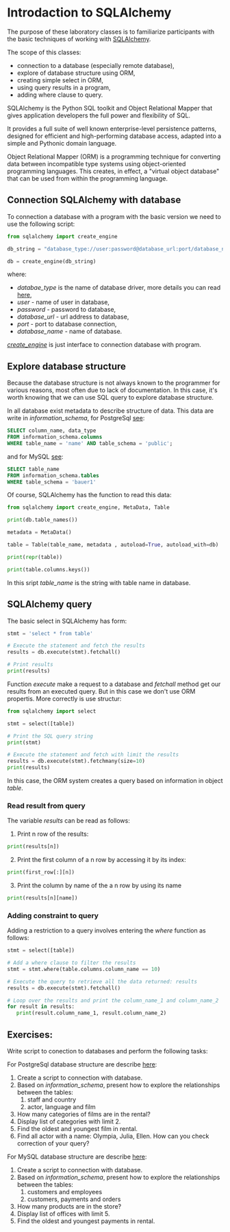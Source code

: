 # Introdaction to SQLAlchemy

The purpose of these laboratory classes is to familiarize participants with the basic techniques of working with [SQLAlchemy](https://www.sqlalchemy.org/).

The scope of this classes:
- connection to a database (especially remote database),
- explore of database structure using ORM,
- creating simple select in ORM,
- using query results in a program,
- adding where clause to query.


SQLAlchemy is the Python SQL toolkit and Object Relational Mapper that gives application developers the full power and flexibility of SQL.

It provides a full suite of well known enterprise-level persistence patterns, designed for efficient and high-performing database access, adapted into a simple and Pythonic domain language.

Object Relational Mapper (ORM) is a programming technique for converting data between incompatible type systems using object-oriented programming languages. This creates, in effect, a "virtual object database" that can be used from within the programming language.


## Connection SQLAlchemy with database

To connection a database with a program with the basic version we need to use the following script:

```python
from sqlalchemy import create_engine

db_string = "database_type://user:password@database_url:port/database_name"

db = create_engine(db_string)
```
where:
- *databae_type* is the name of database driver, more details you can read [here](https://docs.sqlalchemy.org/en/13/core/engines.html#database-urls),
- *user* - name of user in database,
- *password* - password to database,
- *database_url* - url address to database,
- *port* - port to database connection,
- *database_name* - name of database.  

*[create_engine](https://docs.sqlalchemy.org/en/13/core/connections.html)* is just interface to connection database with program.


## Explore database structure
Because the database structure is not always known to the programmer for various reasons, most often due to lack of documentation. In this case, it's worth knowing that we can use SQL query to explore database structure.

In all database exist metadata to describe structure of data. This data are write in *information_schema*, for PostgreSql [see](https://www.postgresql.org/docs/12/information-schema.html):

```sql
SELECT column_name, data_type 
FROM information_schema.columns 
WHERE table_name = 'name' AND table_schema = 'public';
```

and for MySQL [see](https://dev.mysql.com/doc/refman/8.0/en/getting-information.html):

```sql
SELECT table_name 
FROM information_schema.tables 
WHERE table_schema = 'bauer1'
```

Of course, SQLAlchemy has the function to read this data:

```python
from sqlalchemy import create_engine, MetaData, Table

print(db.table_names())

metadata = MetaData()

table = Table(table_name, metadata , autoload=True, autoload_with=db)

print(repr(table))

print(table.columns.keys())
``` 
In this sript *table_name* is the string with table name in database.

## SQLAlchemy query

The basic select in SQLAlchemy has form:

```python
stmt = 'select * from table'

# Execute the statement and fetch the results
results = db.execute(stmt).fetchall()

# Print results
print(results)
```
Function *execute* make a request to a database and *fetchall* method get our results from an executed query. But in this case we don't use ORM propertis. More correctly is use structur:

```python
from sqlalchemy import select

stmt = select([table])

# Print the SQL query string
print(stmt)

# Execute the statement and fetch with limit the results 
results = db.execute(stmt).fetchmany(size=10)
print(results)
```
In this case, the ORM system creates a query based on information in object *table*.

### Read result from query
The variable *results* can be read as follows:

1. Print  n row of the results:

```python
print(results[n])
```
2. Print the first column of a n row by accessing it by its index:

```python
print(first_row[:][n])
```
3. Print the column by name of the a n row by using its name

```python
print(results[n][name])
```

### Adding constraint to query
 Adding a restriction to a query involves entering the *where* function as follows:
 ```python
stmt = select([table])

# Add a where clause to filter the results
stmt = stmt.where(table.columns.column_name == 10)

# Execute the query to retrieve all the data returned: results
results = db.execute(stmt).fetchall()

# Loop over the results and print the column_name_1 and column_name_2
for result in results:
    print(result.column_name_1, result.column_name_2)
 ```
 
 
## Exercises:
Write script to conection to databases and perform the following tasks: 

For PostgreSql database structure are describe [here](https://www.postgresqltutorial.com/postgresql-sample-database/):
1. Create a script to connection with database.
1. Based on *information_schema*, present how to explore the relationships between the tables:
	1. staff and country
	2. actor, language and film
1. How many categories of films are in the rental?
1. Display list of categories with limit 2.
1. Find the oldest and youngest film in rental.
1. Find all actor with a name: Olympia, Julia, Ellen. How can you check correction of your query?

For MySQL database structure are describe [here](https://www.mysqltutorial.org/mysql-sample-database.aspx):
1. Create a script to connection with database.
1. Based on *information_schema*, present how to explore the relationships between the tables:
	1. customers and employees
	2. customers, payments and orders
1. How many products are in the store?
1. Display list of offices with limit 5.
1. Find the oldest and youngest payments in rental.


 
 